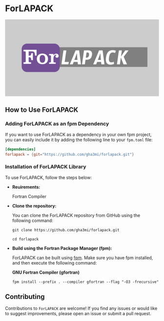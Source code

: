 # ForLAPACK

![ForLAPACK](media/logo.png)

## How to Use ForLAPACK

### Adding ForLAPACK as an fpm Dependency

If you want to use ForLAPACK as a dependency in your own fpm project,
you can easily include it by adding the following line to your `fpm.toml` file:

```toml
[dependencies]
forlapack = {git="https://github.com/gha3mi/forlapack.git"}
```

### Installation of ForLAPACK Library

To use ForLAPACK, follow the steps below:

- **Reuirements:**

  Fortran Compiler

- **Clone the repository:**

   You can clone the ForLAPACK repository from GitHub using the following command:

   ```shell
   git clone https://github.com/gha3mi/forlapack.git
   ```

   ```shell
   cd forlapack
   ```

- **Build using the Fortran Package Manager (fpm):**

   ForLAPACK can be built using [fpm](https://github.com/fortran-lang/fpm).
   Make sure you have fpm installed, and then execute the following command:

  **GNU Fortran Compiler (gfortran)**

   ```shell
   fpm install --prefix . --compiler gfortran --flag "-O3 -frecursive"
   ```

## Contributing

Contributions to `ForLAPACK` are welcome!
If you find any issues or would like to suggest improvements,
please open an issue or submit a pull request.
